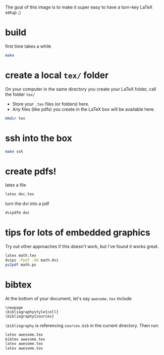 The goal of this image is to make it super easy to have a turn-key LaTeX setup ;)

# build

first time takes a while

```sh
make
```

# create a local `tex/` folder

On your computer in the same directory you create your LaTeX folder, call the folder `tex/`

* Store your `.tex` files (or folders) here.
* Any files (like pdfs) you create in the LaTeX box will be available here.

```sh
mkdir tex
```

# ssh into the box

```sh
make ssh
```

# create pdfs!

latex a file

```sh
latex doc.tex
```

turn the dvi into a pdf

```sh
dvipdfm doc
```

# tips for lots of embedded graphics

Try out other approaches if this doesn't work, but I've found it works great.

```sh
latex math.tex
dvips -Ppdf -G0 math.dvi
ps2pdf math.ps
```

# bibtex

At the bottom of your document, let's say `awesome.tex` include

```
\newpage
\bibliographystyle{cell}
\bibliography{sources}
```

`\bibliography` is referencing `sources.bib` in the current directory. Then run:

```sh
latex awesome.tex
bibtex awesome.tex
latex awesome.tex
latex awesome.tex
```
